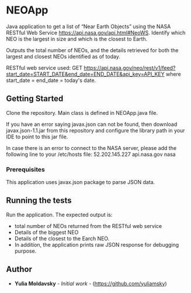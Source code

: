 # NEOApp
Java application to get a list of “Near Earth Objects” using the NASA RESTful Web Service https://api.nasa.gov/api.html#NeoWS. Identify which NEO is the largest in size and which is the closest to Earth.
 
Outputs the total number of NEOs, and the details retrieved for both the largest and closest NEOs identified as of today.

RESTful web service used:
GET https://api.nasa.gov/neo/rest/v1/feed?start_date=START_DATE&end_date=END_DATE&api_key=API_KEY
where start_date = end_date = today's date.


## Getting Started

Clone the repository. Main class is defined in NEOApp.java file.

If you have an error saying javax.json can not be found, then download javax.json-1.1.jar from this repository and configure the library path in your IDE to point to this jar file.

In case there is an error to connect to the NASA server, please add the following line to your /etc/hosts file:
52.202.145.227  api.nasa.gov  nasa

### Prerequisites

This application uses javax.json package to parse JSON data.  


## Running the tests

Run the application. The expected output is: 
- total number of NEOs returned from the RESTful web service
- Details of the biggest NEO
- Details of the closest to the Earch NEO.
- In addition, the application prints raw JSON response for debugging purpose.

## Author

* **Yulia Moldavsky** - *Initial work* - (https://github.com/yuliamsky)

